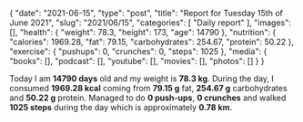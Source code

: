 {
    "date": "2021-06-15",
    "type": "post",
    "title": "Report for Tuesday 15th of June 2021",
    "slug": "2021\/06\/15",
    "categories": [
        "Daily report"
    ],
    "images": [],
    "health": {
        "weight": 78.3,
        "height": 173,
        "age": 14790
    },
    "nutrition": {
        "calories": 1969.28,
        "fat": 79.15,
        "carbohydrates": 254.67,
        "protein": 50.22
    },
    "exercise": {
        "pushups": 0,
        "crunches": 0,
        "steps": 1025
    },
    "media": {
        "books": [],
        "podcast": [],
        "youtube": [],
        "movies": [],
        "photos": []
    }
}

Today I am <strong>14790 days</strong> old and my weight is <strong>78.3 kg</strong>. During the day, I consumed <strong>1969.28 kcal</strong> coming from <strong>79.15 g</strong> fat, <strong>254.67 g</strong> carbohydrates and <strong>50.22 g</strong> protein. Managed to do <strong>0 push-ups</strong>, <strong>0 crunches</strong> and walked <strong>1025 steps</strong> during the day which is approximately <strong>0.78 km</strong>.